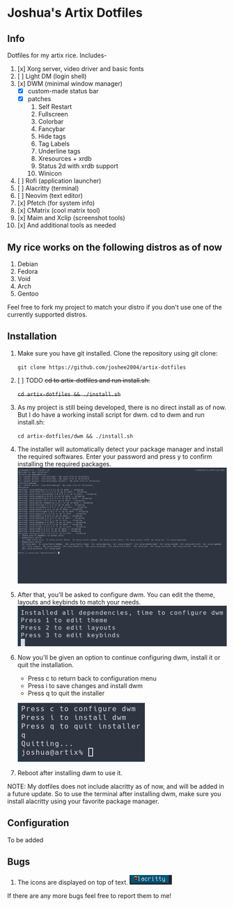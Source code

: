 # Joshua's Artix Dotfiles

## Info
Dotfiles for my artix rice. Includes-
1. [x] Xorg server, video driver and basic fonts
2. [ ] Light DM (login shell)
3. [x] DWM (minimal window manager)
    - [x] custom-made status bar
    - [x] patches
        1. Self Restart
        2. Fullscreen
        3. Colorbar
        4. Fancybar
        5. Hide tags
        6. Tag Labels
        7. Underline tags
        8. Xresources + xrdb
        9. Status 2d with xrdb support
        10. Winicon
4. [ ] Rofi (application launcher)
5. [ ] Alacritty (terminal)
6. [ ] Neovim (text editor)
7. [x] Pfetch (for system info)
8. [x] CMatrix (cool matrix tool)
9. [x] Maim and Xclip (screenshot tools)
10. [x] And additional tools as needed

## My rice works on the following distros as of now
1. Debian
2. Fedora
3. Void
4. Arch
5. Gentoo

Feel free to fork my project to match your distro if you don't use one of the currently supported distros.

## Installation
1. Make sure you have git installed. Clone the repository using git clone:

    ```git clone https://github.com/joshee2004/artix-dotfiles```
2. [ ] TODO ~~cd to artix-dotfiles and run install.sh:~~

    ~~```cd artix-dotfiles && ./install.sh```~~
2. As my project is still being developed, there is no direct install as of now. But I do have a working install script for dwm. cd to dwm and run install.sh:
    
    ```cd artix-dotfiles/dwm && ./install.sh```
3. The installer will automatically detect your package manager and install the required softwares. Enter your password and press y to confirm installing the required packages.
    ![dwm-install-1](readme/dwm-install-1.png)
4. After that, you'll be asked to configure dwm. You can edit the theme, layouts and keybinds to match your needs.
    ![dwm-install-2](readme/dwm-install-2.png)
5. Now you'll be given an option to continue configuring dwm, install it or quit the installation.
    - Press c to return back to configuration menu
    - Press i to save changes and install dwm
    - Press q to quit the installer
    
    ![dwm-install-3](readme/dwm-install-3.png)
6. Reboot after installing dwm to use it.

NOTE: My dotfiles does not include alacritty as of now, and will be added in a future update. So to use the terminal after installing dwm, make sure you install alacritty using your favorite package manager.

## Configuration
To be added

## Bugs
1. The icons are displayed on top of text.
![bug-1](readme/bug-1.png)

If there are any more bugs feel free to report them to me!
